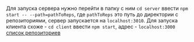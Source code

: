 Для запуска сервера нужно перейти в папку с ним ```cd server``` ввести ```npm start -- --path=pathToReps```, где ```pathToReps``` это путь до директории с репозиториями, сервер запускается на ```localhost:3010```. Для запуска клиента  схоже - ```cd client``` ввести ```npm start```, адрес - ```localhost:3000``` <br>
[список репозиториев](localhost:3000)